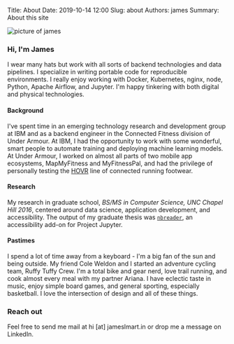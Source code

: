 Title: About
Date: 2019-10-14 12:00
Slug: about
Authors: james
Summary: About this site

![picture of james]({static}../immune_images/self2.png)  
### Hi, I'm James
I wear many hats but work with all sorts of backend technologies and data pipelines. I specialize in writing portable code for reproducible environments. I really enjoy working with Docker, Kubernetes, nginx, node, Python, Apache Airflow, and Jupyter. I'm happy tinkering with both digital and physical technologies.

#### Background
I've spent time in an emerging technology research and development group at IBM and as a backend engineer in the Connected Fitness division of Under Armour. At IBM, I had the opportunity to work with some wonderful, smart people to automate training and deploying machine learning models. At Under Armour, I worked on almost all parts of two mobile app ecosystems, MapMyFitness and MyFitnessPal, and had the privilege of personally testing the [HOVR](https://www.runnersworld.com/uk/gear/shoes/a25917965/under-armour-hovr-infinite-review/) line of connected running footwear.

#### Research
My research in graduate school, _BS/MS in Computer Science, UNC Chapel Hill 2016_, centered around data science, application development, and accessibility. The output of my graduate thesis was [`nbreader`](https://jameslmartin.github.io/jupyter-a11y/), an accessibility add-on for Project Jupyter.

#### Pastimes
I spend a lot of time away from a keyboard - I'm a big fan of the sun and being outside. My friend Cole Weldon and I started an adventure cycling team, Ruffy Tuffy Crew. I'm a total bike and gear nerd, love trail running, and cook almost every meal with my partner Ariana. I have eclectic taste in music, enjoy simple board games, and general sporting, especially basketball. I love the intersection of design and all of these things.

### Reach out
Feel free to send me mail at hi [at] jameslmart.in or drop me a message on LinkedIn.
